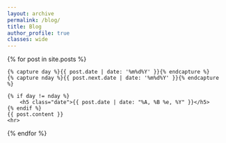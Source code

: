 ```yaml
---
layout: archive
permalink: /blog/
title: Blog
author_profile: true
classes: wide
---
```


{% for post in site.posts %}

    {% capture day %}{{ post.date | date: '%m%d%Y' }}{% endcapture %}
    {% capture nday %}{{ post.next.date | date: '%m%d%Y' }}{% endcapture %}

    {% if day != nday %}
        <h5 class="date">{{ post.date | date: "%A, %B %e, %Y" }}</h5>
    {% endif %}
    {{ post.content }}
    <hr>

{% endfor %}

